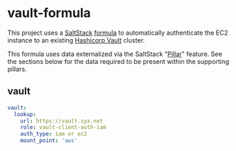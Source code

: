 # vault-formula

This project uses a [SaltStack](http://saltstack.com/community/) [formula](https://docs.saltstack.com/en/latest/topics/development/conventions/formulas.html) to automatically authenticate the EC2 instance to an existing [Hashicorp Vault](https://www.hashicorp.com/products/vault) cluster.

This formula uses data externalized via the SaltStack "[Pillar](https://docs.saltstack.com/en/latest/topics/pillar/)"
feature. See the sections below for the data required to be present within the
supporting pillars.


## vault

```yaml
vault:
  lookup:
    url: https://vault.zyx.net
    role: vault-client-auth-iam
    auth_type: iam or ec2
    mount_point: 'aws'
    
```
